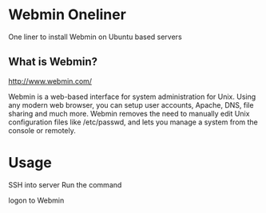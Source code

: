 # Webmin Oneliner
One liner to install Webmin on Ubuntu based servers

## What is Webmin? ##

http://www.webmin.com/

Webmin is a web-based interface for system administration for Unix. Using any modern web browser, you can setup user accounts, Apache, DNS, file sharing and much more. Webmin removes the need to manually edit Unix configuration files like /etc/passwd, and lets you manage a system from the console or remotely.

# Usage

SSH into server
Run the command

logon to Webmin
